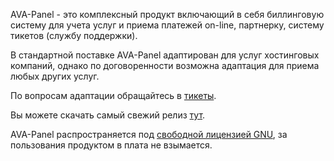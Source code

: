 AVA-Panel - это комплексный продукт включающий в себя биллинговую систему для учета услуг и приема платежей on-line, партнерку, систему тикетов (службу поддержки).

В стандартной поставке AVA-Panel адаптирован для услуг хостинговых компаний, однако по договоренности возможна адаптация для приема любых других услуг.

По вопросам адаптации обращайтесь в [тикеты](https://github.com/Delta-Zet/ava-panel/issues).

Вы можете скачать самый свежий релиз [тут](https://github.com/Delta-Zet/ava-panel/tree/v3.0.1.16).

AVA-Panel распространяется под [свободной лицензией GNU](http://ava-panel.ru/content/license/), за пользования продуктом в плата не взымается.
